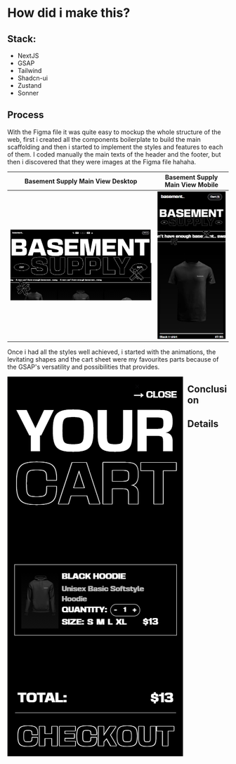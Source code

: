 # How did i make this?

## Stack:
- NextJS
- GSAP
- Tailwind
- Shadcn-ui
- Zustand
- Sonner

## Process

With the Figma file it was quite easy to mockup the whole structure of the web, first i created all the components boilerplate to build the main scaffolding and then i started to implement the styles and features to each of them.
I coded manually the main texts of the header and the footer, but then i discovered that they were images at the Figma file hahaha.


| Basement Supply Main View Desktop | Basement Supply Main View Mobile |
|---|---|
| <img src="main-view-desktop.png" alt="Basement Supply Main View Desktop"> | <img src="main-view-mobile.png" alt="Basement Supply Main View Mobile"> |

Once i had all the styles well achieved, i started with the animations, the levitating shapes and the cart sheet were my favourites parts because of the GSAP's versatility and possibilities that provides.

<img src="cart-view-mobile.png" alt="Basement Supply Main View Mobile" style="float: left; margin-right: 10px;">

## Conclusion



## Details